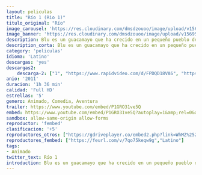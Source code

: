 ```yaml
---
layout: peliculas
title: "Río 1 (Rio 1)"
titulo_original: "Río"
image_carousel: 'https://res.cloudinary.com/dmsdzouoo/image/upload/v1569558300/rio1-min_1_ajnbvl.jpg'
image_banner: 'https://res.cloudinary.com/dmsdzouoo/image/upload/v1569558301/rio1-min_uoofrl.jpg'
description: Blu es un guacamayo que ha crecido en un pequeño pueblo de Minnesota en EEUU, un buen día se entera que es el último espécimen macho de su especie. Es entonces cuando Blu y su dueña, compañera y protectora Linda, deciden tomar rumbo a Rio de Janeiro para conocer a Tulio, un excéntrico experto en pájaros, y a Perla, quien es la última hembra de su especie. Juntos se embarcan en una serie de aventuras para sobrevivir junto a otros amigos que conocen a medida que se desarrolla la historia…
description_corta: Blu es un guacamayo que ha crecido en un pequeño pueblo de Minnesota en EEUU, un buen día se entera que es el último espécimen macho de su especie. Es entonces cuando Blu y su dueña, compañera y protectora Linda, deciden tomar rumbo a Rio de Janeiro para conocer a..
category: 'peliculas'
idioma: 'Latino'
descargas: 'yes'
descargas2:
    descarga-2: ["1", "https://www.rapidvideo.com/d/FPDQD18VA6", "https://www.google.com/s2/favicons?domain=www.rapidvideo.com","RapidVideo","https://res.cloudinary.com/imbriitneysam/image/upload/v1541473684/mexico.png", "Latino", "Full HD"]
anio: '2011'
duracion: '1h 36 min'
calidad: 'Full HD'
estrellas: '5'
genero: Animado, Comedia, Aventura
trailer: https://www.youtube.com/embed/P1GRO31ve5Q
embed: https://www.youtube.com/embed/P1GRO31ve5Q?autoplay=1&amp;rel=0&amp;hd=1&border=0&wmode=opaque&enablejsapi=1&modestbranding=1&controls=1&showinfo=0
sandbox: allow-same-origin allow-forms
reproductor: 'fembed'
clasificacion: '+5'
reproductores_otros: ["https://gdriveplayer.co/embed2.php?link=WhMZ%252B52xJ7vakxX0WEuE2AY5vbxCPMdu5gETOjEGRu7gNkR1%252FZ03vlI0HsrKOYXaeYVIjeiPFOybvgz%252BGhRDOM9Znd5nF3X2AqPLCTN9IZa%252F3%252B3rEW8%252FtuOo7zTCyG0KxgnBOFMzh5Bk%252BWBenccsGCXiQARsexN8j4cBUpJL7YxoP7Zvdxz5x5otrv%252BbokJ9l8ofKNSff9d1sdg3bxRbzVIVge31IRXBtI37ZCB5%252BAtg%253D%253D","Latino","https://mstream.website/csrfr2shb5vt","Latino","https://mstream.website/47noshjfy9dt","Latino"]
reproductores_fembed: ["https://feurl.com/v/7qo75keqw9g","Latino"]
tags:
- Animado
twitter_text: Río 1
introduction: Blu es un guacamayo que ha crecido en un pequeño pueblo de Minnesota en EEUU, un buen día se entera que es el último espécimen macho de su especie. Es entonces cuando Blu y su dueña, compañera y protectora Linda, deciden tomar rumbo a Rio de Janeiro para conocer a
---
```












